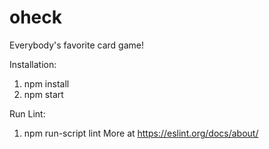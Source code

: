 # oheck
Everybody's favorite card game! 

Installation:

1. npm install
2. npm start

Run Lint:

1. npm run-script lint
More at https://eslint.org/docs/about/
